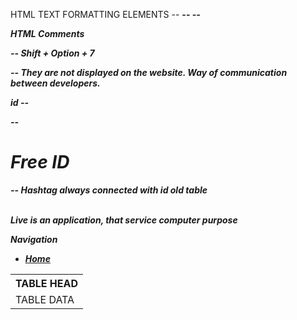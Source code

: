HTML TEXT FORMATTING ELEMENTS
-- <b>
-- <em>
-- <i>

HTML Comments

-- <!--  --> Shift + Option + 7

-- They are not displayed on the website. Way of communication between developers.

id
-- <a href="#free"></a>

-- <h1 id="id">Free ID</h1>

-- Hashtag always connected with id
old table

<table>
<tr>  
<th>TABLE HEAD</th>
<tr>
<td>TABLE DATA</td>
<br>
Live is an application, that service computer purpose

Navigation

<nav>
<ul>
<li><a href="index.html">Home</a></li>
</ul>
</nav>
